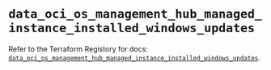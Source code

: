 # `data_oci_os_management_hub_managed_instance_installed_windows_updates`

Refer to the Terraform Registory for docs: [`data_oci_os_management_hub_managed_instance_installed_windows_updates`](https://registry.terraform.io/providers/oracle/oci/6.18.0/docs/data-sources/os_management_hub_managed_instance_installed_windows_updates).
